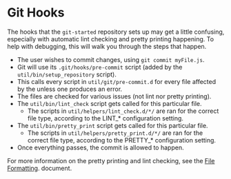 Git Hooks
=========

The hooks that the `git-started` repository sets up may get a little confusing, especially with automatic lint checking and pretty printing happening.  To help with debugging, this will walk you through the steps that happen.

* The user wishes to commit changes, using `git commit myFile.js`.
* Git will use its `.git/hooks/pre-commit` script (added by the `util/bin/setup_repository` script).
* This calls every script in `util/git/pre-commit.d` for every file affected by the unless one produces an error.
* The files are checked for various issues (not lint nor pretty printing).
* The `util/bin/lint_check` script gets called for this particular file.
    * The scripts in `util/helpers/lint_check.d/*/` are ran for the correct file type, according to the LINT_* configuration setting.
* The `util/bin/pretty_print` script gets called for this particular file.
    * The scripts in `util/helpers/pretty_print.d/*/` are ran for the correct file type, according to the PRETTY_* configuration setting.
* Once everything passes, the commit is allowed to happen.

For more information on the pretty printing and lint checking, see the [File Formatting](File_Formatting.md). document.
